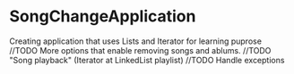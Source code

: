 # SongChangeApplication
Creating application that uses Lists and Iterator for learning puprose
//TODO More options that enable removing songs and ablums. 
//TODO "Song playback" (Iterator at LinkedList playlist)
//TODO Handle exceptions
